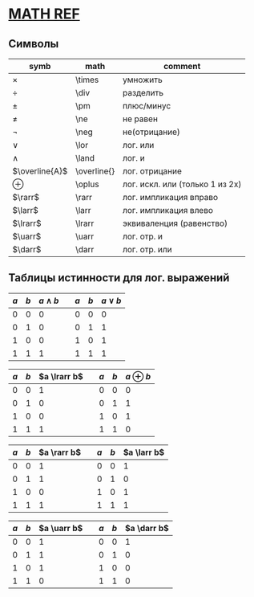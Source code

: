 # [MATH REF](https://oeis.org/wiki/List_of_LaTeX_mathematical_symbols)

## Символы
| symb           | math        | comment                         |
| -------------- | ----------- | ------------------------------- |
| $\times$       | \times      | умножить                        |
| $\div$         | \div        | разделить                       |
| $\pm$          | \pm         | плюс/минус                      |
| $\ne$          | \ne         | не равен                        |
| $\neg$         | \neg        | не(отрицание)                   |
| $\lor$         | \lor        | лог. или                        |
| $\land$        | \land       | лог. и                          |
| $\overline{A}$ | \overline{} | лог. отрицание                  |
| $\oplus$       | \oplus      | лог. искл. или (только 1 из 2х) |
| $\rarr$        | \rarr       | лог. импликация вправо          |
| $\larr$        | \larr       | лог. импликация влево           |
| $\lrarr$       | \lrarr      | эквиваленция (равенство)        |
| $\uarr$        | \uarr       | лог. отр. и                     |
| $\darr$        | \darr       | лог. отр. или                   |

## Таблицы истинности для лог. выражений
| $a$ | $b$ | $a \land b$ |     | $a$ | $b$ | $a \lor b$ |
| --- | --- | ----------- | --- | --- | --- | ---------- |
| 0   | 0   | 0           |     | 0   | 0   | 0          |
| 0   | 1   | 0           |     | 0   | 1   | 1          |
| 1   | 0   | 0           |     | 1   | 0   | 1          |
| 1   | 1   | 1           |     | 1   | 1   | 1          |

| $a$ | $b$ | $a \lrarr b$ |     | $a$ | $b$ | $a \oplus b$ |
| --- | --- | ------------ | --- | --- | --- | ------------ |
| 0   | 0   | 1            |     | 0   | 0   | 0            |
| 0   | 1   | 0            |     | 0   | 1   | 1            |
| 1   | 0   | 0            |     | 1   | 0   | 1            |
| 1   | 1   | 1            |     | 1   | 1   | 0            |

| $a$ | $b$ | $a \rarr b$ |     | $a$ | $b$ | $a \larr b$ |
| --- | --- | ----------- | --- | --- | --- | ----------- |
| 0   | 0   | 1           |     | 0   | 0   | 1           |
| 0   | 1   | 1           |     | 0   | 1   | 0           |
| 1   | 0   | 0           |     | 1   | 0   | 1           |
| 1   | 1   | 1           |     | 1   | 1   | 1           |

| $a$ | $b$ | $a \uarr b$ |     | $a$ | $b$ | $a \darr b$ |
| --- | --- | ----------- | --- | --- | --- | ----------- |
| 0   | 0   | 1           |     | 0   | 0   | 1           |
| 0   | 1   | 1           |     | 0   | 1   | 0           |
| 1   | 0   | 1           |     | 1   | 0   | 0           |
| 1   | 1   | 0           |     | 1   | 1   | 0           |



